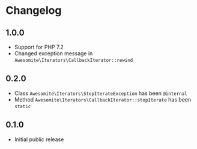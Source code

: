 # Changelog

## 1.0.0

* Support for PHP 7.2
* Changed exception message in `Awesomite\Iterators\CallbackIterator::rewind`

## 0.2.0

* Class `Awesomite\Iterators\StopIterateException` has been `@internal`
* Method `Awesomite\Iterators\CallbackIterator::stopIterate` has been `static`

## 0.1.0

* Initial public release
